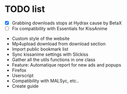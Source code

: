 # TODO list
 - [x] Grabbing downloads stops at Hydrax cause by BetaX
 - [ ] Fix compatibility with Essentials for KissAnime
 - Custom style of the website
 - Mp4upload download from download section
 - Import public bookmark list
 - Sync kissanime settings with Slickiss
 - Gather all the utils functions in one class
 - Feature: Automatique report for new ads and popups
 - Firefox
 - Userscript
 - Compatibility with MALSyc, etc..
 - Create guide